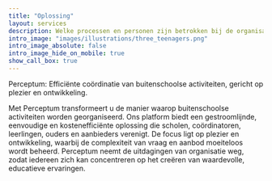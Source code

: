 ```yaml
---
title: "Oplossing"
layout: services
description: Welke processen en personen zijn betrokken bij de organisatie en uitvoering van activiteiten?
intro_image: "images/illustrations/three_teenagers.png"
intro_image_absolute: false
intro_image_hide_on_mobile: true
show_call_box: true
---
```


Perceptum: Efficiënte coördinatie van buitenschoolse activiteiten, gericht op plezier en ontwikkeling.

Met Perceptum transformeert u de manier waarop buitenschoolse activiteiten worden georganiseerd. Ons platform biedt een gestroomlijnde, eenvoudige en kostenefficiënte oplossing die scholen, coördinatoren, leerlingen, ouders en aanbieders verenigt. De focus ligt op plezier en ontwikkeling, waarbij de complexiteit van vraag en aanbod moeiteloos wordt beheerd. Perceptum neemt de uitdagingen van organisatie weg, zodat iedereen zich kan concentreren op het creëren van waardevolle, educatieve ervaringen.
